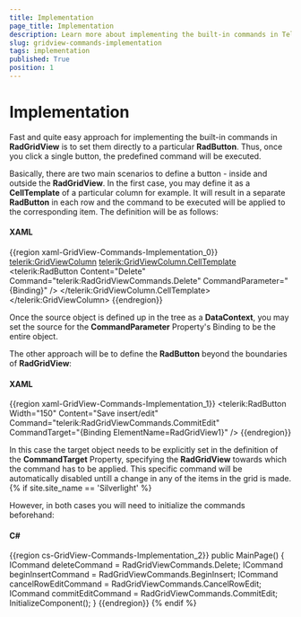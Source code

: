 ```yaml
---
title: Implementation
page_title: Implementation
description: Learn more about implementing the built-in commands in Telerik's {{ site.framework_name }} DataGrid by setting them directly to a particular RadButton.
slug: gridview-commands-implementation
tags: implementation
published: True
position: 1
---
```


# Implementation


Fast and quite easy approach for implementing the built-in commands in __RadGridView__ is to set them directly to a particular __RadButton__. Thus, once you click a single button, the predefined command will be executed. 

Basically, there are two main scenarios to define a button - inside and outside the __RadGridView__. In the first case, you may define it as a __CellTemplate__ of a particular column for example. It will result in a separate __RadButton__ in each row and the command to be executed will be applied to the corresponding item. The definition will be as follows:

#### __XAML__

{{region xaml-GridView-Commands-Implementation_0}}
	<telerik:GridViewColumn>
	    <telerik:GridViewColumn.CellTemplate>
	        <DataTemplate>
	            <telerik:RadButton Content="Delete" Command="telerik:RadGridViewCommands.Delete" CommandParameter="{Binding}" />
	        </DataTemplate>
	    </telerik:GridViewColumn.CellTemplate>
	</telerik:GridViewColumn>
{{endregion}}

Once the source object is defined up in the tree as a __DataContext__, you may set the source for the __CommandParameter__ Property's Binding to be the entire object.

The other approach will be to define the __RadButton__ beyond the boundaries of __RadGridView__:

#### __XAML__

{{region xaml-GridView-Commands-Implementation_1}}
	<telerik:RadButton Width="150" Content="Save insert/edit" 
	           Command="telerik:RadGridViewCommands.CommitEdit" 
	           CommandTarget="{Binding ElementName=RadGridView1}" />
{{endregion}}


In this case the target object needs to be explicitly set in the definition of the __CommandTarget__ Property, specifying the __RadGridView__ towards which the command has to be applied. This specific command will be automatically disabled untill a change in any of the items in the grid is made. {% if site.site_name == 'Silverlight' %}

However, in both cases you will need to initialize the commands beforehand:

#### __C#__

{{region cs-GridView-Commands-Implementation_2}}
	public MainPage()
	{
	    ICommand deleteCommand = RadGridViewCommands.Delete;
	    ICommand beginInsertCommand = RadGridViewCommands.BeginInsert;
	    ICommand cancelRowEditCommand = RadGridViewCommands.CancelRowEdit;
	    ICommand commitEditCommand = RadGridViewCommands.CommitEdit;
	    InitializeComponent();
	}
{{endregion}}
{% endif %}




